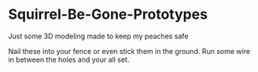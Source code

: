 # Squirrel-Be-Gone-Prototypes
Just some 3D modeling made to keep my peaches safe

Nail these into your fence or even stick them in the ground. Run some wire in between the holes and your all set.
